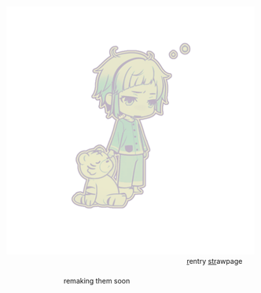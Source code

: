 ![alt image](Untitled662_20250831181737.png)
ㅤ ㅤㅤㅤㅤㅤ ㅤㅤㅤㅤㅤ ㅤㅤㅤㅤㅤ ㅤㅤㅤㅤㅤ ㅤ ㅤ ㅤㅤㅤ
[r](https://rentry.co/yuruui)entry [str](https://atsushishusband.straw.page)awpage
ㅤ ㅤㅤㅤㅤㅤ ㅤㅤㅤ
ㅤ ㅤㅤㅤㅤㅤ ㅤㅤㅤㅤㅤ ㅤㅤㅤㅤㅤ ㅤㅤㅤㅤㅤㅤ ㅤㅤㅤㅤㅤ ㅤㅤㅤㅤㅤㅤㅤㅤㅤㅤremaking them soon

